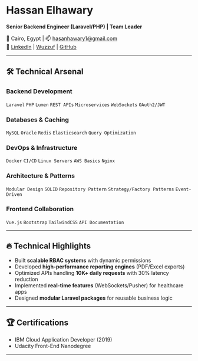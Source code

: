 # Hassan Elhawary  
**Senior Backend Engineer (Laravel/PHP) | Team Leader**  

📍 Cairo, Egypt | 📫 [hasanhawary1@gmail.com](mailto:hasanhawary1@gmail.com)  
🔗 [LinkedIn](https://www.linkedin.com/in/hassan-hawary1) | [Wuzzuf](https://wuzzuf.net/me/Hassan-Mohamed) | [GitHub](https://github.com/hassanelhawary)  

---

## 🛠️ **Technical Arsenal**  

### **Backend Development**  
`Laravel` `PHP` `Lumen` `REST APIs` `Microservices` `WebSockets` `OAuth2/JWT`  

### **Databases & Caching**  
`MySQL` `Oracle` `Redis` `Elasticsearch` `Query Optimization`  

### **DevOps & Infrastructure**  
`Docker` `CI/CD` `Linux Servers` `AWS Basics` `Nginx`  

### **Architecture & Patterns**  
`Modular Design` `SOLID` `Repository Pattern` `Strategy/Factory Patterns` `Event-Driven`  

### **Frontend Collaboration**  
`Vue.js` `Bootstrap` `TailwindCSS` `API Documentation`  

---

## 🔥 **Technical Highlights**  

- Built **scalable RBAC systems** with dynamic permissions  
- Developed **high-performance reporting engines** (PDF/Excel exports)  
- Optimized APIs handling **10K+ daily requests** with 30% latency reduction  
- Implemented **real-time features** (WebSockets/Pusher) for healthcare apps  
- Designed **modular Laravel packages** for reusable business logic  

---

## 🏆 **Certifications**  
- IBM Cloud Application Developer (2019)  
- Udacity Front-End Nanodegree  

---
